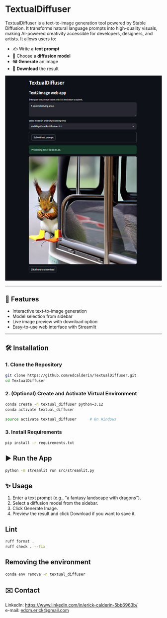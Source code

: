 # TextualDiffuser
TextualDiffuser is a text-to-image generation tool powered by Stable Diffusion. It transforms natural language prompts into high-quality visuals, making AI-powered creativity accessible for developers, designers, and artists. It allows users to:

- ✍️ Write a **text prompt**
- 🔧 Choose a **diffusion model**
- 🖼️ **Generate** an image
- 💾 **Download** the result

![alt](images/app.png)

---

## 🚀 Features

- Interactive text-to-image generation
- Model selection from sidebar
- Live image preview with download option
- Easy-to-use web interface with Streamlit

---

## 🛠️ Installation

### 1. Clone the Repository

```bash
git clone https://github.com/edcalderin/TextualDiffuser.git
cd TextualDiffuser
```

### 2. (Optional) Create and Activate Virtual Environment

```bash
conda create -n textual_diffuser python=3.12
conda activate textual_diffuser
```
```bash
source activate textual_diffuser      # On Windows
```

### 3. Install Requirements
```bash
pip install -r requirements.txt
```

## ▶️ Run the App
```bash
python -m streamlit run src/streamlit.py
```

## ✨ Usage

1. Enter a text prompt (e.g., "a fantasy landscape with dragons").
2. Select a diffusion model from the sidebar.
3. Click Generate Image.
4. Preview the result and click Download if you want to save it.

## Lint
```bash
ruff format .
ruff check . --fix
```

## Removing the environment
```bash
conda env remove -n textual_diffuser
```

## ✉️ Contact
LinkedIn: https://www.linkedin.com/in/erick-calderin-5bb6963b/  
e-mail: edcm.erick@gmail.com